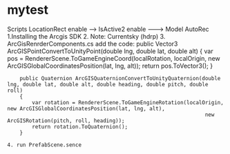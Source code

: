 
# mytest
   Scripts LocationRect  enable -->   IsActive2   enable ---> Model AutoRec
    1.Installing the Arcgis SDK
    2.		Note: Currentsky (hdrp)
    3.    	ArcGisRenrderComponents.cs  add the code:
    	 public Vector3 ArcGISPointConvertToUnityPoint(double lng, double lat, double alt)
		{
			var pos = RendererScene.ToGameEngineCoord(localRotation, localOrigin, new ArcGISGlobalCoordinatesPosition(lat, lng, alt));
			return pos.ToVector3();
		}

		public Quaternion ArcGISQuaternionConvertToUnityQuaternion(double lng, double lat, double alt, double heading, double pitch, double roll)
		{
			var rotation = RendererScene.ToGameEngineRotation(localOrigin, new ArcGISGlobalCoordinatesPosition(lat, lng, alt),
																	new ArcGISRotation(pitch, roll, heading));
			return rotation.ToQuaternion();
		}
    
    4. run PrefabScene.sence
    
    
    

